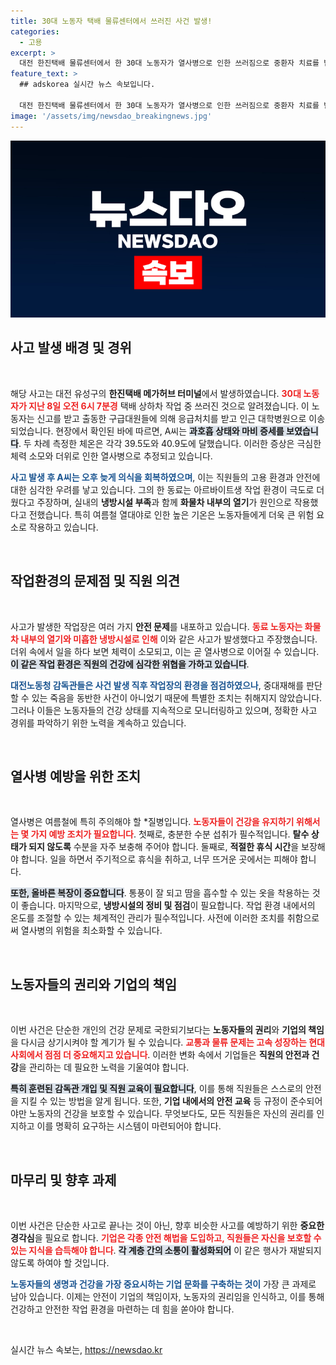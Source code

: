 ```yaml
---
title: 30대 노동자 택배 물류센터에서 쓰러진 사건 발생!
categories:
  - 고용
excerpt: >
  대전 한진택배 물류센터에서 한 30대 노동자가 열사병으로 인한 쓰러짐으로 중환자 치료를 받고 있다. 뜨거운 날씨 속 열악한 작업 환경이 사고의 원인으로 지목되며, 후속 조치가 진행 중이다.
feature_text: >
  ## adskorea 실시간 뉴스 속보입니다.

  대전 한진택배 물류센터에서 한 30대 노동자가 열사병으로 인한 쓰러짐으로 중환자 치료를 받고 있다. 뜨거운 날씨 속 열악한 작업 환경이 사고의 원인으로 지목되며, 후속 조치가 진행 중이다.
image: '/assets/img/newsdao_breakingnews.jpg'
---
```


<p><img src="/assets/img/newsdao_breakingnews.jpg" alt="adskorea 속보" /></p>

<h2 data-ke-size="size26">사고 발생 배경 및 경위</h2>

<p data-ke-size="size16">&nbsp;</p>

<p>해당 사고는 대전 유성구의 <b>한진택배 메가허브 터미널</b>에서 발생하였습니다. <b><span style="color: #ee2323;">30대 노동자가 지난 8일 오전 6시 7분경</span></b> 택배 상하차 작업 중 쓰러진 것으로 알려졌습니다. 이 노동자는 신고를 받고 출동한 구급대원들에 의해 응급처치를 받고 인근 대학병원으로 이송되었습니다. 현장에서 확인된 바에 따르면, A씨는 <b><span style="background-color: #21538527;">과호흡 상태와 마비 증세를 보였습니다</span></b>. 두 차례 측정한 체온은 각각 39.5도와 40.9도에 달했습니다. 이러한 증상은 극심한 체력 소모와 더위로 인한 열사병으로 추정되고 있습니다.</p>

<p><b><span style="color: #1a5490;">사고 발생 후 A씨는 오후 늦게 의식을 회복하였으며</span></b>, 이는 직원들의 고용 환경과 안전에 대한 심각한 우려를 낳고 있습니다. 그의 한 동료는 아르바이트생 작업 환경이 극도로 더웠다고 주장하며, 실내의 <b>냉방시설 부족</b>과 함께 <b>화물차 내부의 열기</b>가 원인으로 작용했다고 전했습니다. 특히 여름철 열대야로 인한 높은 기온은 노동자들에게 더욱 큰 위험 요소로 작용하고 있습니다.</p>

<p data-ke-size="size16">&nbsp;</p>

<h2 data-ke-size="size26">작업환경의 문제점 및 직원 의견</h2>

<p data-ke-size="size16">&nbsp;</p>

<p>사고가 발생한 작업장은 여러 가지 <b>안전 문제</b>를 내포하고 있습니다. <b><span style="color: #ee2323;">동료 노동자는 화물차 내부의 열기와 미흡한 냉방시설로 인해</span></b> 이와 같은 사고가 발생했다고 주장했습니다. 더위 속에서 일을 하다 보면 체력이 소모되고, 이는 곧 열사병으로 이어질 수 있습니다. <b><span style="background-color: #21538527;">이 같은 작업 환경은 직원의 건강에 심각한 위협을 가하고 있습니다</span></b>.</p>

<p><b><span style="color: #1a5490;">대전노동청 감독관들은 사건 발생 직후 작업장의 환경을 점검하였으나</span></b>, 중대재해를 판단할 수 있는 죽음을 동반한 사건이 아니었기 때문에 특별한 조치는 취해지지 않았습니다. 그러나 이들은 노동자들의 건강 상태를 지속적으로 모니터링하고 있으며, 정확한 사고 경위를 파악하기 위한 노력을 계속하고 있습니다.</p>

<p data-ke-size="size16">&nbsp;</p>

<h2 data-ke-size="size26">열사병 예방을 위한 조치</h2>

<p data-ke-size="size16">&nbsp;</p>

<p>열사병은 여름철에 특히 주의해야 할 *질병입니다. <b><span style="color: #ee2323;">노동자들이 건강을 유지하기 위해서는 몇 가지 예방 조치가 필요합니다</span></b>. 첫째로, 충분한 수분 섭취가 필수적입니다. <b>탈수 상태가 되지 않도록</b> 수분을 자주 보충해 주어야 합니다. 둘째로, <b>적절한 휴식 시간</b>을 보장해야 합니다. 일을 하면서 주기적으로 휴식을 취하고, 너무 뜨거운 곳에서는 피해야 합니다.</p>

<p><b><span style="background-color: #21538527;">또한, 올바른 복장이 중요합니다</span></b>. 통풍이 잘 되고 땀을 흡수할 수 있는 옷을 착용하는 것이 좋습니다. 마지막으로, <b>냉방시설의 정비 및 점검</b>이 필요합니다. 작업 환경 내에서의 온도를 조절할 수 있는 체계적인 관리가 필수적입니다. 사전에 이러한 조치를 취함으로써 열사병의 위험을 최소화할 수 있습니다.</p>

<p data-ke-size="size16">&nbsp;</p>

<h2 data-ke-size="size26">노동자들의 권리와 기업의 책임</h2>

<p data-ke-size="size16">&nbsp;</p>

<p>이번 사건은 단순한 개인의 건강 문제로 국한되기보다는 <b>노동자들의 권리</b>와 <b>기업의 책임</b>을 다시금 상기시켜야 할 계기가 될 수 있습니다. <b><span style="color: #ee2323;">교통과 물류 문제는 고속 성장하는 현대 사회에서 점점 더 중요해지고 있습니다</span></b>. 이러한 변화 속에서 기업들은 <b>직원의 안전과 건강</b>을 관리하는 데 필요한 노력을 기울여야 합니다.</p>

<p><b><span style="background-color: #21538527;">특히 훈련된 감독관 개입 및 직원 교육이 필요합니다</span></b>, 이를 통해 직원들은 스스로의 안전을 지킬 수 있는 방법을 알게 됩니다. 또한, <b>기업 내에서의 안전 교육</b> 등 규정이 준수되어야만 노동자의 건강을 보호할 수 있습니다. 무엇보다도, 모든 직원들은 자신의 권리를 인지하고 이를 명확히 요구하는 시스템이 마련되어야 합니다.</p>

<p data-ke-size="size16">&nbsp;</p>

<h2 data-ke-size="size26">마무리 및 향후 과제</h2>

<p data-ke-size="size16">&nbsp;</p>

<p>이번 사건은 단순한 사고로 끝나는 것이 아닌, 향후 비슷한 사고를 예방하기 위한 <b>중요한 경각심</b>을 필요로 합니다. <b><span style="color: #ee2323;">기업은 각종 안전 해법을 도입하고, 직원들은 자신을 보호할 수 있는 지식을 습득해야 합니다</span></b>. <b><span style="background-color: #21538527;">각 계층 간의 소통이 활성화되어</span></b> 이 같은 행사가 재발되지 않도록 하여야 할 것입니다.</p>

<p><b><span style="color: #1a5490;">노동자들의 생명과 건강을 가장 중요시하는 기업 문화를 구축하는 것이</span></b> 가장 큰 과제로 남아 있습니다. 이제는 안전이 기업의 책임이자, 노동자의 권리임을 인식하고, 이를 통해 건강하고 안전한 작업 환경을 마련하는 데 힘을 쏟아야 합니다.</p>

<p data-ke-size="size16">&nbsp;</p>
실시간 뉴스 속보는, <a href="https://newsdao.kr" rel="dofollow">https://newsdao.kr</a>


